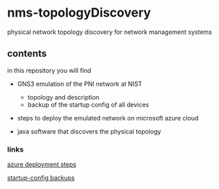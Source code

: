 # nms-topologyDiscovery
physical network topology discovery for network management systems

## contents

in this repository you will find

- GNS3 emulation of the PNI network at NIST
  
  - topology and description
  - backup of the startup config of all devices
- steps to deploy the emulated network on microsoft azure cloud
- java software that discovers the physical topology 

### links

[azure deployment steps](https://github.com/MheniMerz/nms-topologyDiscovery/tree/master/azure-deployment)

[startup-config backups](https://github.com/MheniMerz/nms-topologyDiscovery/tree/master/startup-config-bkp/)



